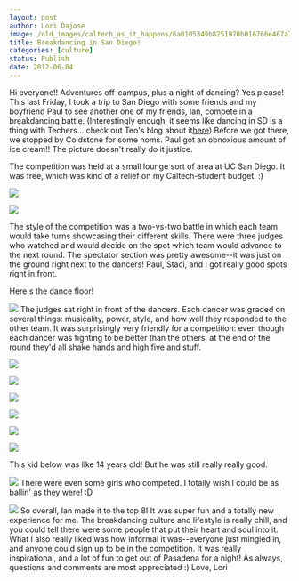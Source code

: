 ```yaml
---
layout: post
author: Lori Dajose
image: /old_images/caltech_as_it_happens/6a0105349b8251970b016766e467a7970b.jpg
title: Breakdancing in San Diego! 
categories: [culture]
status: Publish
date: 2012-06-04
---
```


Hi everyone!!
Adventures off-campus, plus a night of dancing? Yes please! This last Friday, I took a trip to San Diego with some friends and my boyfriend Paul to see another one of my friends, Ian, compete in a breakdancing battle. (Interestingly enough, it seems like dancing in SD is a thing with Techers... check out Teo's blog about it[here](https://caltech.typepad.com/caltech_as_it_happens/the-frosh-experience-teo/))
Before we got there, we stopped by Coldstone for some noms. Paul got an obnoxious amount of ice cream!! The picture doesn't really do it justice.

The competition was held at a small lounge sort of area at UC San Diego. It was free, which was kind of a relief on my Caltech-student budget. :)


![](/old_images/caltech_as_it_happens/6a0105349b8251970b016305f0813c970d.jpg)


![](/old_images/caltech_as_it_happens/6a0105349b8251970b0168ebe5d516970c.jpg)

The style of the competition was a two-vs-two battle in which each team would take turns showcasing their different skills. There were three judges who watched and would decide on the spot which team would advance to the next round. The spectator section was pretty awesome--it was just on the ground right next to the dancers! Paul, Staci, and I got really good spots right in front.

Here's the dance floor!


![](/old_images/caltech_as_it_happens/6a0105349b8251970b016766e47139970b.jpg)
The judges sat right in front of the dancers. Each dancer was graded on several things: musicality, power, style, and how well they responded to the other team. It was surprisingly very friendly for a competition: even though each dancer was fighting to be better than the others, at the end of the round they'd all shake hands and high five and stuff.


![](/old_images/caltech_as_it_happens/6a0105349b8251970b016305f09c38970d.jpg)

![](/old_images/caltech_as_it_happens/6a0105349b8251970b016305f14478970d.jpg)

![](/old_images/caltech_as_it_happens/6a0105349b8251970b016766e51957970b.jpg)

![](/old_images/caltech_as_it_happens/6a0105349b8251970b016766e51f5f970b.jpg)

![](/old_images/caltech_as_it_happens/6a0105349b8251970b016305f14d75970d.jpg)

![](/old_images/caltech_as_it_happens/6a0105349b8251970b016305f14eea970d.jpg)

This kid below was like 14 years old! But he was still really really good.


![](/old_images/caltech_as_it_happens/6a0105349b8251970b0168ebe69cd3970c.jpg)
There were even some girls who competed. I totally wish I could be as ballin' as they were! :D


![](/old_images/caltech_as_it_happens/6a0105349b8251970b016305f15479970d.jpg)
So overall, Ian made it to the top 8! It was super fun and a totally new experience for me. The breakdancing culture and lifestyle is really chill, and you could tell there were some people that put their heart and soul into it. What I also really liked was how informal it was--everyone just mingled in, and anyone could sign up to be in the competition. It was really inspirational, and a lot of fun to get out of Pasadena for a night!
As always, questions and comments are most appreciated :)
Love,
Lori
